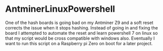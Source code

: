 # AntminerLinuxPowershell
One of the hash boards is going bad on my Antminer Z9 and a soft reset corrects the issue when it stops hashing. Instead of going in and fixing the board I attempted to automate the reset and learn powershell 7 on linux so that my script would be cross compatible with windows also. 
Eventually I want to run this script on a Raspberry pi Zero on boot for a later project.
